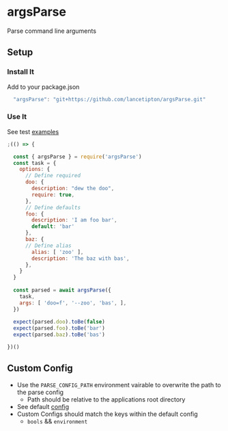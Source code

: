 # argsParse
Parse command line arguments

## Setup

### Install It
Add to your package.json

  ```js
    "argsParse": "git+https://github.com/lancetipton/argsParse.git"
  ```

### Use It
See test [examples](https://github.com/lancetipton/argsParse/blob/master/__tests__/argsParse.js)

```js
;(() => {

  const { argsParse } = require('argsParse')
  const task = {
    options: {
      // Define required
      doo: {
        description: "dew the doo",
        require: true,
      },
      // Define defaults
      foo: {
        description: 'I am foo bar',
        default: 'bar'
      },
      baz: {
      // Define alias
        alias: [ 'zoo' ],
        description: 'The baz with bas',
      },
    }
  }
  
  const parsed = await argsParse({
    task,
    args: [ 'doo=f', '--zoo', 'bas', ],
  })
  
  expect(parsed.doo).toBe(false)
  expect(parsed.foo).toBe('bar')
  expect(parsed.baz).toBe('bas')

})()

```

## Custom Config
* Use the `PARSE_CONFIG_PATH` environment vairable to overwrite the path to the parse config
  * Path should be relative to the applications root directory
* See default [config](https://github.com/lancetipton/argsParse/blob/master/configs/parse.config.js)
* Custom Configs should match the keys within the default config
  * `bools` && `environment`
